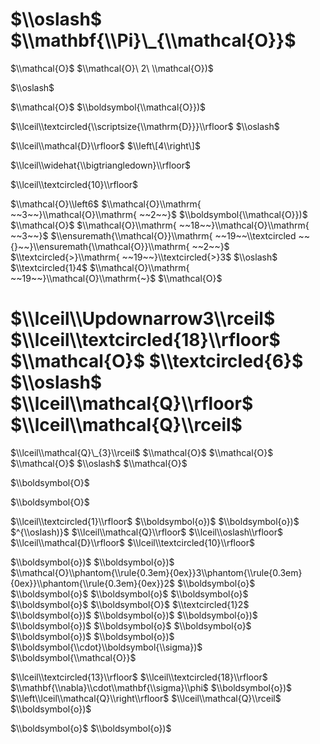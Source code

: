 # $\\oslash$ $\\mathbf{\\Pi}\_{\\mathcal{O}}$

$\\mathcal{O}$ $\\mathcal{O}\ 2\ \\mathcal{O})$

$\\oslash$

$\\mathcal{O}$ $\\boldsymbol{\\mathcal{O}})$

$\\lceil\\textcircled{\\scriptsize{\\mathrm{D}}}\\rfloor$ $\\oslash$

$\\lceil\\mathcal{D}\\rfloor$ $\\left\[4\\right\]$

$\\lceil\\widehat{\\bigtriangledown}\\rfloor$

$\\lceil\\textcircled{10}\\rfloor$

$\\mathcal{O}\\left6$ $\\mathcal{O}\\mathrm{ ~~3~~}\\mathcal{O}\\mathrm{ ~~2~~}$ $\\boldsymbol{\\mathcal{O}})$ $\\mathcal{O}$ $\\mathcal{O}\\mathrm{ ~~18~~}\\mathcal{O}\\mathrm{ ~~3~~}$ $\\ensuremath{\\mathcal{O}}\\mathrm{ ~~19~~\\textcircled ~~{}~~}\\ensuremath{\\mathcal{O}}\\mathrm{ ~~2~~}$ $\\textcircled{>}\\mathrm{ ~~19~~}\\textcircled{>}3$ $\\oslash$ $\\textcircled{1}4$ $\\mathcal{O}\\mathrm{ ~~19~~}\\mathcal{O}\\mathrm{~}$ $\\mathcal{O}$

# $\\lceil\\Updownarrow3\\rceil$ $\\lceil\\textcircled{18}\\rfloor$ $\\mathcal{O}$ $\\textcircled{6}$ $\\oslash$ $\\lceil\\mathcal{Q}\\rfloor$ $\\lceil\\mathcal{Q}\\rceil$

$\\lceil\\mathcal{Q}\_{3}\\rceil$ $\\mathcal{O}$ $\\mathcal{O}$ $\\mathcal{O}$ $\\oslash$ $\\mathcal{O}$

$\\boldsymbol{O}$

$\\boldsymbol{O}$

$\\lceil\\textcircled{1}\\rfloor$ $\\boldsymbol{o})$ $\\boldsymbol{o})$ $^{\\oslash)}$ $\\lceil\\mathcal{Q}\\rfloor$ $\\lceil\\oslash\\rfloor$ $\\lceil\\mathcal{D}\\rfloor$ $\\lceil\\textcircled{10}\\rfloor$

$\\boldsymbol{o})$ $\\boldsymbol{o})$ $\\mathcal{O}\\phantom{\\rule{0.3em}{0ex}}3\\phantom{\\rule{0.3em}{0ex}}\\phantom{\\rule{0.3em}{0ex}}2$ $\\boldsymbol{o}$ $\\boldsymbol{o}$ $\\boldsymbol{o}$ $\\boldsymbol{o}$ $\\boldsymbol{o}$ $\\boldsymbol{O}$ $\\textcircled{1}2$ $\\boldsymbol{o})$ $\\boldsymbol{o})$ $\\boldsymbol{o})$ $\\boldsymbol{o})$ $\\boldsymbol{o}$ $\\boldsymbol{o}$ $\\boldsymbol{o})$ $\\boldsymbol{o})$ $\\boldsymbol{\\cdot}\\boldsymbol{\\sigma})$ $\\boldsymbol{\\mathcal{O}}$

$\\lceil\\textcircled{13}\\rfloor$ $\\lceil\\textcircled{18}\\rfloor$ $\\mathbf{\\nabla}\\cdot\\mathbf{\\sigma}\\phi$ $\\boldsymbol{o})$ $\\left\\lceil\\mathcal{Q}\\right\\rfloor$ $\\lceil\\mathcal{Q}\\rceil$ $\\boldsymbol{o})$

$\\boldsymbol{o}$ $\\boldsymbol{o})$